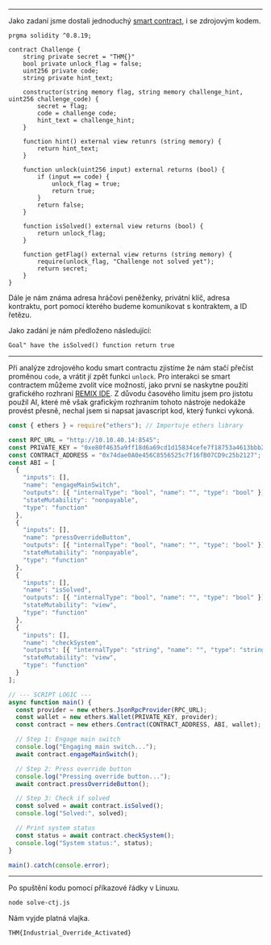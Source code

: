 ***

Jako zadaní jsme dostali jednoduchý [smart contract](https://en.wikipedia.org/wiki/Smart_contract), i se zdrojovým kodem.

```solidity
prgma solidity ^0.8.19;

contract Challenge {
	string private secret = "THM{}"
	bool private unlock_flag = false;
	uint256 private code;
	string private hint_text;

	constructor(string memory flag, string memory challenge_hint, uint256 challenge_code) {
		secret = flag;
		code = challenge code;
		hint_text = challenge_hint;
	}
	
	function hint() external view retunrs (string memory) {
		return hint_text;
	}

	function unlock(uint256 input) external returns (bool) {
		if (input == code) {
			unlock_flag = true;
			return true;
		}
		return false;
	}

	function isSolved() external view returns (bool) {
		return unlock_flag;
	}

	function getFlag() external view returns (string memory) {
		require(unlock_flag, "Challenge not solved yet");
		return secret;
	}
}
```

Dále je nám známa adresa hráčovi peněženky, privátní klíč, adresa kontraktu, port pomocí kterého budeme komunikovat s kontraktem, a ID řetězu.

Jako zadání je nám předloženo následující:
```plaintext
Goal" have the isSolved() function return true
```

***

Při analýze zdrojového kodu smart contractu zjistíme že nám stačí přečíst proměnou `code`, a vrátit jí zpět funkci `unlock`.
Pro interakci se smart contractem můžeme zvolit více možností, jako první se naskytne použití grafického rozhraní [REMIX IDE](https://remix.ethereum.org/). Z důvodu časového limitu jsem pro jistotu použil AI, které mě však grafickým rozhraním tohoto nástroje nedokáže provést přesně, nechal jsem si napsat javascript kod, který funkci vykoná.

```js
const { ethers } = require("ethers"); // Importuje ethers library

const RPC_URL = "http://10.10.40.14:8545";
const PRIVATE_KEY = "0xe80f4635a9ff18d6a69cd1d15834cefe7f18753a4613bbb2864c94280ac1daa7";
const CONTRACT_ADDRESS = "0x74dae0A0e456C8556525c7f16fB07CD9c25b2127";
const ABI = [
  {
    "inputs": [],
    "name": "engageMainSwitch",
    "outputs": [{ "internalType": "bool", "name": "", "type": "bool" }],
    "stateMutability": "nonpayable",
    "type": "function"
  },
  {
    "inputs": [],
    "name": "pressOverrideButton",
    "outputs": [{ "internalType": "bool", "name": "", "type": "bool" }],
    "stateMutability": "nonpayable",
    "type": "function"
  },
  {
    "inputs": [],
    "name": "isSolved",
    "outputs": [{ "internalType": "bool", "name": "", "type": "bool" }],
    "stateMutability": "view",
    "type": "function"
  },
  {
    "inputs": [],
    "name": "checkSystem",
    "outputs": [{ "internalType": "string", "name": "", "type": "string" }],
    "stateMutability": "view",
    "type": "function"
  }
];

// --- SCRIPT LOGIC ---
async function main() {
  const provider = new ethers.JsonRpcProvider(RPC_URL);
  const wallet = new ethers.Wallet(PRIVATE_KEY, provider);
  const contract = new ethers.Contract(CONTRACT_ADDRESS, ABI, wallet);

  // Step 1: Engage main switch
  console.log("Engaging main switch...");
  await contract.engageMainSwitch();

  // Step 2: Press override button
  console.log("Pressing override button...");
  await contract.pressOverrideButton();

  // Step 3: Check if solved
  const solved = await contract.isSolved();
  console.log("Solved:", solved);

  // Print system status
  const status = await contract.checkSystem();
  console.log("System status:", status);
}

main().catch(console.error);
```

***

Po spuštění kodu pomocí příkazové řádky v Linuxu.
```zsh
node solve-ctj.js
```
Nám vyjde platná vlajka.
```plaintext
THM{Industrial_Override_Activated}
```
